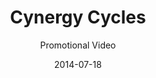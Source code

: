 ---
title: Cynergy Cycles
subtitle: Promotional Video
category: video-production

image: cynergy-cycles

description: NEED description and video clip

layout: default
date: 2014-07-18
---